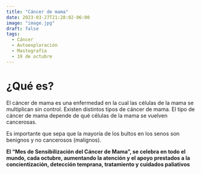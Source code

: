 ```yaml
---
title: "Cáncer de mama"
date: 2023-03-27T21:28:02-06:00
image: "image.jpg"
draft: false
tags:
  - Cáncer
  - Autoexploración
  - Mastografía
  - 19 de octubre
---
```

# ¿Qué es?
El cáncer de mama es una enfermedad en la cual las células de la mama se
multiplican sin control. Existen distintos tipos de cáncer de mama. El tipo de
cáncer de mama depende de qué células de la mama se vuelven cancerosas.

Es importante que sepa que la mayoría de los bultos en los senos son
benignos y no cancerosos (malignos). 

**El “Mes de Sensibilización del Cáncer de Mama”, se celebra en todo el mundo, cada octubre, aumentando la atención y el apoyo prestados a la
concientización, detección temprana, tratamiento y cuidados paliativos**
